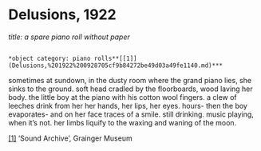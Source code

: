 # Delusions, 1922

*title: a spare piano roll without paper*

                                                                                                    *object category: piano rolls**[[1]](Delusions,%201922%200928705cf9b84272be49d03a49fe1140.md)***

sometimes at sundown, in the dusty room where the grand piano lies, she sinks to the ground. soft head cradled by the floorboards, wood laving her body. the little boy at the piano with his cotton wool fingers. a clew of leeches drink from her her hands, her lips, her eyes. hours- then the boy evaporates- and on her face traces of a smile. still drinking. music playing, when it’s not. her limbs liquify to the waxing and waning of the moon.

[[1]](Delusions,%201922%200928705cf9b84272be49d03a49fe1140.md) ‘Sound Archive’, Grainger Museum